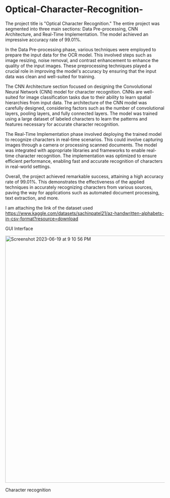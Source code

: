 # Optical-Character-Recognition-
The project title is "Optical Character Recognition." The entire project was segmented into three main sections: Data Pre-processing, CNN Architecture, and Real-Time Implementation. The model achieved an impressive accuracy rate of 99.01%.

In the Data Pre-processing phase, various techniques were employed to prepare the input data for the OCR model. This involved steps such as image resizing, noise removal, and contrast enhancement to enhance the quality of the input images. These preprocessing techniques played a crucial role in improving the model's accuracy by ensuring that the input data was clean and well-suited for training.

The CNN Architecture section focused on designing the Convolutional Neural Network (CNN) model for character recognition. CNNs are well-suited for image classification tasks due to their ability to learn spatial hierarchies from input data. The architecture of the CNN model was carefully designed, considering factors such as the number of convolutional layers, pooling layers, and fully connected layers. The model was trained using a large dataset of labeled characters to learn the patterns and features necessary for accurate character recognition.

The Real-Time Implementation phase involved deploying the trained model to recognize characters in real-time scenarios. This could involve capturing images through a camera or processing scanned documents. The model was integrated with appropriate libraries and frameworks to enable real-time character recognition. The implementation was optimized to ensure efficient performance, enabling fast and accurate recognition of characters in real-world settings.

Overall, the project achieved remarkable success, attaining a high accuracy rate of 99.01%. This demonstrates the effectiveness of the applied techniques in accurately recognizing characters from various sources, paving the way for applications such as automated document processing, text extraction, and more.

I am attaching the link of the dataset used
https://www.kaggle.com/datasets/sachinpatel21/az-handwritten-alphabets-in-csv-format?resource=download

GUI Interface

<img width="777" alt="Screenshot 2023-06-19 at 9 10 56 PM" src="https://github.com/ManalisJadhav/Optical-Character-Recognition-/assets/108777498/978a3ccc-c2cc-4e8b-985a-62397ce53e47">

Character recognition




